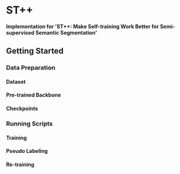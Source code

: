 # ST++

**Implementation for 'ST++: Make Self-training Work Better for Semi-supervised Semantic Segmentation'**

## Getting Started

### Data Preparation

#### Dataset


#### Pre-trained Backbone


#### Checkpoints


### Running Scripts


#### Training


#### Pseudo Labeling


#### Re-training
